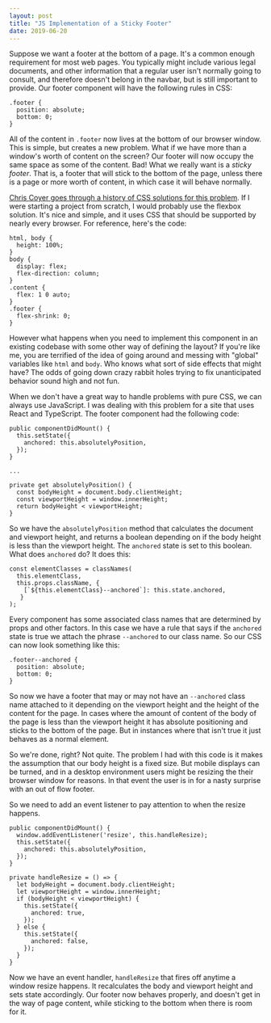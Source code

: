 ```yaml
---
layout: post
title: "JS Implementation of a Sticky Footer"
date: 2019-06-20
---
```


Suppose we want a footer at the bottom of a page. It's a common enough requirement for most web pages. You typically might include various legal documents, and other information that a regular user isn't normally going to consult, and therefore doesn't belong in the navbar, but is still important to provide. Our footer component will have the following rules in CSS:

```
.footer {
  position: absolute;
  bottom: 0;
}
```

All of the content in `.footer` now lives at the bottom of our browser window. This is simple, but creates a new problem. What if we have more than a window's worth of content on the screen? Our footer will now occupy the same space as some of the content. Bad! What we really want is a *sticky footer*. That is, a footer that will stick to the bottom of the page, unless there is a page or more worth of content, in which case it will behave normally.

[Chris Coyer goes through a history of CSS solutions for this problem](https://css-tricks.com/couple-takes-sticky-footer/). If I were starting a project from scratch, I would probably use the flexbox solution. It's nice and simple, and it uses CSS that should be supported by nearly every browser. For reference, here's the code:

```
html, body {
  height: 100%;
}
body {
  display: flex;
  flex-direction: column;
}
.content {
  flex: 1 0 auto;
}
.footer {
  flex-shrink: 0;
}
```

However what happens when you need to implement this component in an existing codebase with some other way of defining the layout? If you're like me, you are terrified of the idea of going around and messing with "global" variables like `html` and `body`. Who knows what sort of side effects that might have? The odds of going down crazy rabbit holes trying to fix unanticipated behavior sound high and not fun.

When we don't have a great way to handle problems with pure CSS, we can always use JavaScript. I was dealing with this problem for a site that uses React and TypeScript. The footer component had the following code:

```
public componentDidMount() {
  this.setState({
    anchored: this.absolutelyPosition,
  });
}

...

private get absolutelyPosition() {
  const bodyHeight = document.body.clientHeight;
  const viewportHeight = window.innerHeight;
  return bodyHeight < viewportHeight;
}
```

So we have the `absolutelyPosition` method that calculates the document and viewport height, and returns a boolean depending on if the body height is less than the viewport height. The `anchored` state is set to this boolean. What does `anchored` do? It does this:

```
const elementClasses = classNames(
  this.elementClass,
  this.props.className, {
    [`${this.elementClass}--anchored`]: this.state.anchored,
   }
);
```

Every component has some associated class names that are determined by props and other factors. In this case we have a rule that says if the `anchored` state is true we attach the phrase `--anchored` to our class name. So our CSS can now look something like this:

```
.footer--anchored {
  position: absolute;
  bottom: 0;
}
```

So now we have a footer that may or may not have an `--anchored` class name attached to it depending on the viewport height and the height of the content for the page. In cases where the amount of content of the body of the page is less than the viewport height it has absolute positioning and sticks to the bottom of the page. But in instances where that isn't true it just behaves as a normal element.

So we're done, right? Not quite. The problem I had with this code is it makes the assumption that our body height is a fixed size. But mobile displays can be turned, and in a desktop environment users might be resizing the their browser window for reasons. In that event the user is in for a nasty surprise with an out of flow footer.

So we need to add an event listener to pay attention to when the resize happens.

```
public componentDidMount() {
  window.addEventListener('resize', this.handleResize);
  this.setState({
    anchored: this.absolutelyPosition,
  });
}

private handleResize = () => {
  let bodyHeight = document.body.clientHeight;
  let viewportHeight = window.innerHeight;
  if (bodyHeight < viewportHeight) {
    this.setState({
      anchored: true,
    });
  } else {
    this.setState({
      anchored: false,
    });
  }
}
```

Now we have an event handler, `handleResize` that fires off anytime a window resize happens. It recalculates the body and viewport height and sets state accordingly. Our footer now behaves properly, and doesn't get in the way of page content, while sticking to the bottom when there is room for it.
